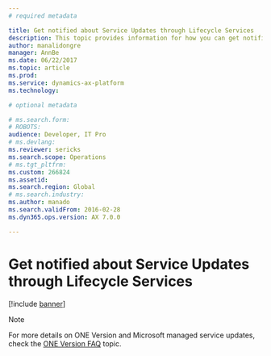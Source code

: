```yaml
---
# required metadata

title: Get notified about Service Updates through Lifecycle Services
description: This topic provides information for how you can get notifications around service updates to your environments.
author: manalidongre
manager: AnnBe
ms.date: 06/22/2017
ms.topic: article
ms.prod: 
ms.service: dynamics-ax-platform
ms.technology: 

# optional metadata

# ms.search.form: 
# ROBOTS: 
audience: Developer, IT Pro
# ms.devlang: 
ms.reviewer: sericks
ms.search.scope: Operations
# ms.tgt_pltfrm: 
ms.custom: 266824
ms.assetid: 
ms.search.region: Global
# ms.search.industry: 
ms.author: manado
ms.search.validFrom: 2016-02-28
ms.dyn365.ops.version: AX 7.0.0

---
```


# Get notified about Service Updates through Lifecycle Services

[!include [banner](../includes/banner.md)]

> [!NOTE]
> For more details on ONE Version and Microsoft managed service updates, check the [ONE Version FAQ](Dynamics-365-Operations/articles/fin-and-ops/get-started/one-version.md) topic.
